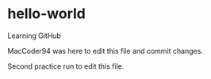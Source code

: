 # hello-world

Learning GitHub

MacCoder94 was here to edit this file and commit changes.

Second practice run to edit this file.

